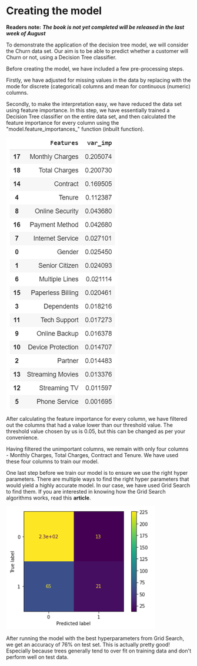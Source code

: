 # Creating the model

**Readers note:** _**The book is not yet completed will be released in the last week of August**_

To demonstrate the application of the decision tree model, we will consider the Churn data set. Our aim is to be able to predict whether a customer will Churn or not, using a Decision Tree classifier. 

Before creating the model, we have included a few pre-processing steps. 

Firstly, we have adjusted for missing values in the data by replacing with the mode for discrete \(categorical\) columns and mean for continuous \(numeric\) columns.

Secondly, to make the interpretation easy, we have reduced the data set using feature importance. In this step, we have essentially trained a Decision Tree classifier on the entire data set, and then calculated the feature importance for every column using the "model.feature\_importances\_" function \(inbuilt function\).

![Variable Importance](../../.gitbook/assets/image%20%2822%29.png)

After calculating the feature importance for every column, we have filtered out the columns that had a value lower than our threshold value. The threshold value chosen by us is 0.05, but this can be changed as per your convenience. 

Having filtered the unimportant columns, we remain with only four columns - Monthly Charges, Total Charges, Contract and Tenure. We have used these four columns to train our model.

One last step before we train our model is to ensure we use the right hyper parameters. There are multiple ways to find the right hyper parameters that would yield a highly accurate model. In our case, we have used Grid Search to find them. If you are interested in knowing how the Grid Search algorithms works, read this **article**. 

![Confusion Matrix for test data](../../.gitbook/assets/image%20%2820%29.png)

After running the model with the best hyperparameters from Grid Search, we get an accuracy of 76% on test set. This is actually pretty good! Especially because trees generally tend to over fit on training data and don't perform well on test data. 

